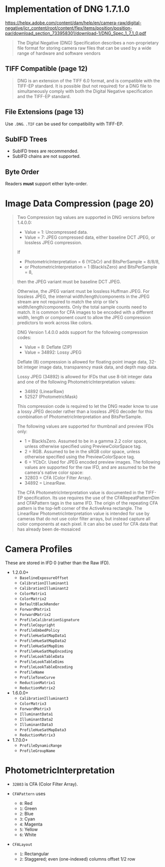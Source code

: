 # Implementation of DNG 1.7.1.0

https://helpx.adobe.com/content/dam/help/en/camera-raw/digital-negative/jcr_content/root/content/flex/items/position/position-par/download_section_733958301/download-1/DNG_Spec_1_7_1_0.pdf

> The Digital Negative (DNG) Specification describes a non-proprietary file
> format for storing camera raw files
> that can be used by a wide range of hardware and software vendors


## TIFF Compatible (page 12)

> DNG is an extension of the TIFF 6.0 format, and is compatible with the TIFF-EP standard. It is possible (but not
required) for a DNG file to simultaneously comply with both the Digital Negative specification and the TIFF-EP
standard.


## File Extensions (page 13)

Use `.DNG`. `.TIF` can be used for compatibility with TIFF-EP.

## SubIFD Trees

* SubIFD trees are recommended.
* SubIFD chains are not supported.

## Byte Order

Readers **must** support either byte-order.

# Image Data Compression (page 20)

> Two Compression tag values are supported in DNG versions before 1.4.0.0:
> * Value = 1: Uncompressed data.
> * Value = 7: JPEG compressed data, either baseline DCT JPEG, or lossless JPEG compression.
>
> If
> * PhotometricInterpretation = 6 (YCbCr) and BitsPerSample = 8/8/8,
> * or PhotometricInterpretation = 1 (BlackIsZero) and BitsPerSample = 8,
>
> then the JPEG variant must be baseline DCT JPEG.

> Otherwise, the JPEG variant must be lossless Huffman JPEG. For lossless JPEG, the internal
width/length/components in the JPEG stream are not required to match the strip or tile's
width/length/components. Only the total sample counts need to match. It is common for CFA images to be
encoded with a different width, length or component count to allow the JPEG compression predictors to
work across like colors.


> DNG Version 1.4.0.0 adds support for the following compression codes:
> * Value = 8: Deflate (ZIP)
> * Value = 34892: Lossy JPEG
>
> Deflate (8) compression is allowed for floating point image data, 32-bit integer image data, transparency
mask data, and depth map data.
>
> Lossy JPEG (34892) is allowed for IFDs that use 8-bit integer data and one of the following
PhotometricInterpretation values:
> * 34892 (LinearRaw)
> * 52527 (PhotometricMask)
>
> This compression code is required to let the DNG reader know to use a lossy JPEG decoder rather than a
lossless JPEG decoder for this combination of PhotometricInterpretation and BitsPerSample.



> The following values are supported for thumbnail and preview IFDs only:
> * 1 = BlackIsZero. Assumed to be in a gamma 2.2 color space, unless otherwise specified using
PreviewColorSpace tag.
> * 2 = RGB. Assumed to be in the sRGB color space, unless otherwise specified using the
PreviewColorSpace tag.
> * 6 = YCbCr. Used for JPEG encoded preview images.
The following values are supported for the raw IFD, and are assumed to be the camera's native color space:
> * 32803 = CFA (Color Filter Array).
> * 34892 = LinearRaw.
>
> The CFA PhotometricInterpretation value is documented in the TIFF-EP specification. Its use requires the use
of the CFARepeatPatternDim and CFAPattern tags in the same IFD. The origin of the repeating CFA pattern is
the top-left corner of the ActiveArea rectangle.
The LinearRaw PhotometricInterpretation value is intended for use by cameras that do not use color filter
arrays, but instead capture all color components at each pixel. It can also be used for CFA data that has
already been de-mosaiced

# Camera Profiles

These are stored in IFD 0 (rather than the Raw IFD).

* 1.2.0.0+
    * `BaselineExposureOffset`
    * `CalibrationIlluminant1`
    * `CalibrationIlluminant2`
    * `ColorMatrix1`
    * `ColorMatrix2`
    * `DefaultBlackRender`
    * `ForwardMatrix1`
    * `ForwardMatrix2`
    * `ProfileCalibrationSignature`
    * `ProfileCopyright`
    * `ProfileEmbedPolicy`
    * `ProfileHueSatMapData1`
    * `ProfileHueSatMapData2`
    * `ProfileHueSatMapDims`
    * `ProfileHueSatMapEncoding`
    * `ProfileLookTableData`
    * `ProfileLookTableDims`
    * `ProfileLookTableEncoding`
    * `ProfileName`
    * `ProfileToneCurve`
    * `ReductionMatrix1`
    * `ReductionMatrix2`
* 1.6.0.0+
    * `CalibrationIlluminant3`
    * `ColorMatrix3`
    * `ForwardMatrix3`
    * `IlluminantData1`
    * `IlluminantData2`
    * `IlluminantData3`
    * `ProfileHueSatMapData3`
    * `ReductionMatrix3`
* 1.7.0.0+
    * `ProfileDynamicRange`
    * `ProfileGroupName`

# PhotometricInterpretation

* `32803` is CFA (Color Filter Array).

* `CFAPattern` uses
    * `0`: Red
    * `1`: Green
    * `2`: Blue
    * `3`: Cyan
    * `4`: Magenta
    * `5`: Yellow
    * `6`: White

* `CFALayout`
    * `1`: Rectangular
    * `2`: Staggered; even (one-indexed) columns offset 1/2 row
